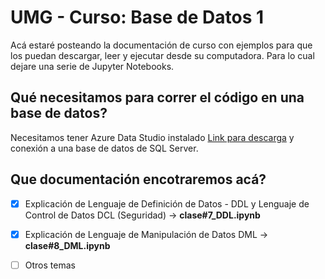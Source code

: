 # UMG - Curso: Base de Datos 1
Acá estaré posteando la documentación de curso con ejemplos para que los puedan descargar, leer y ejecutar desde su computadora. Para lo cual dejare una serie de Jupyter Notebooks.

## Qué necesitamos para correr el código en una base de datos?
Necesitamos tener Azure Data Studio instalado [Link para descarga](https://docs.microsoft.com/en-us/sql/azure-data-studio/download-azure-data-studio?view=sql-server-ver15) y conexión a una base de datos de SQL Server. 

## Que documentación encotraremos acá?
- [X] Explicación de Lenguaje de Definición de Datos - DDL y Lenguaje de Control de Datos DCL (Seguridad) -> **clase#7_DDL.ipynb**
- [X] Explicación de Lenguaje de Manipulación de Datos DML -> **clase#8_DML.ipynb**
- [ ] Otros temas


